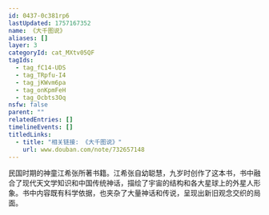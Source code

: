 ```yaml
---
id: 0437-0c381rp6
lastUpdated: 1757167352
name: 《大千图说》
aliases: []
layer: 3
categoryId: cat_MXtv05QF
tagIds:
  - tag_fC14-UDS
  - tag_TRpfu-I4
  - tag_jKWvm6pa
  - tag_onKpmFeH
  - tag_Ocbts3Oq
nsfw: false
parent: ""
relatedEntries: []
timelineEvents: []
titledLinks:
  - title: "相关链接: 《大千图说》"
    url: www.douban.com/note/732657148
---
```


民国时期的神童江希张所著书籍。江希张自幼聪慧，九岁时创作了这本书，书中融合了现代天文学知识和中国传统神话，描绘了宇宙的结构和各大星球上的外星人形象。书中内容既有科学依据，也夹杂了大量神话和传说，呈现出新旧观念交织的局面。